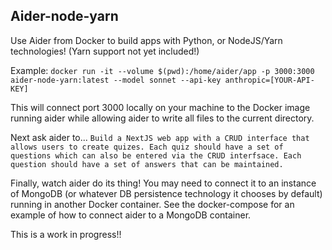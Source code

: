 ## Aider-node-yarn

Use Aider from Docker to build apps with Python, or NodeJS/Yarn technologies!
(Yarn support not yet included!)

Example:
`docker run -it --volume $(pwd):/home/aider/app -p 3000:3000 aider-node-yarn:latest --model sonnet --api-key anthropic=[YOUR-API-KEY]`

This will connect port 3000 locally on your machine to the Docker image running aider while allowing aider to write all files to the current directory. 

Next ask aider to...
`Build a NextJS web app with a CRUD interface that allows users to create quizes. Each quiz should have a set of questions which can also be entered via the CRUD interfsace. Each question should have a set of answers that can be maintained.`

Finally, watch aider do its thing! You may need to connect it to an instance of MongoDB (or whatever DB persistence technology it chooses by default) running in another Docker container. See the docker-compose for an example of how to connect aider to a MongoDB container.

This is a work in progress!!

